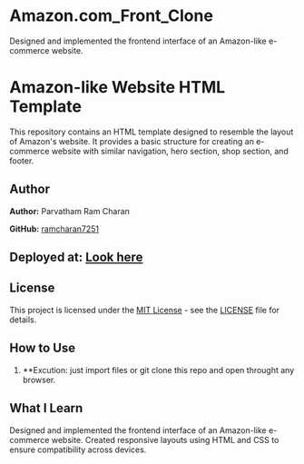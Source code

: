 # Amazon.com_Front_Clone
Designed and implemented the frontend interface of an Amazon-like e-commerce website.   
<h1>Amazon-like Website HTML Template</h1>
<p>This repository contains an HTML template designed to resemble the layout of Amazon's website. It provides a basic structure for creating an e-commerce website with similar navigation, hero section, shop section, and footer.</p>

## Author
**Author:** Parvatham Ram Charan

**GitHub:** [ramcharan7251](https://github.com/parvathamramcharan)

## Deployed at: [Look here](https://amazondupliclone.netlify.app)




## License

This project is licensed under the [MIT License](https://opensource.org/licenses/MIT) - see the [LICENSE](LICENSE) file for details.
## How to Use
1. **Excution:  just import files or git clone this repo and open throught any browser.


## What I Learn
Designed and implemented the frontend interface of an Amazon-like e-commerce website.
Created responsive layouts using HTML and CSS to ensure compatibility across devices.
